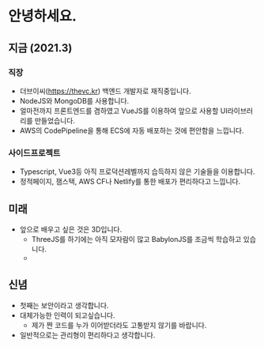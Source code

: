 # 안녕하세요.

## 지금 (2021.3)
### 직장
- 더브이씨(https://thevc.kr) 백엔드 개발자로 재직중입니다.
- NodeJS와 MongoDB를 사용합니다.
- 얼마전까지 프론트엔드를 겸하였고 VueJS를 이용하여 앞으로 사용할 UI라이브러리를 만들었습니다.
- AWS의 CodePipeline을 통해 ECS에 자동 배포하는 것에 편안함을 느낍니다.

### 사이드프로젝트
- Typescript, Vue3등 아직 프로덕션레벨까지 습득하지 않은 기술들을 이용합니다.
- 정적페이지, 잼스택, AWS CF나 Netlify를 통한 배포가 편리하다고 느낍니다.

## 미래
- 앞으로 배우고 싶은 것은 3D입니다.
  - ThreeJS를 하기에는 아직 모자람이 많고 BabylonJS를 조금씩 학습하고 있습니다.
  - 
## 신념
- 첫째는 보안이라고 생각합니다.
- 대체가능한 인력이 되고싶습니다.
  - 제가 짠 코드를 누가 이어받더라도 고통받지 않기를 바랍니다.
- 일반적으로는 관리형이 편리하다고 생각합니다.


